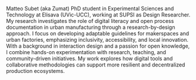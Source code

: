 Matteo Subet (aka Zumat)
PhD student in Experimental Sciences and Technology at Elisava (UVic-UCC), working at SUPSI as Design Researcher. My research investigates the role of digital literacy and open process documentation in urban manufacturing through a research-by-design approach. I focus on developing adaptable guidelines for makerspaces and urban factories, emphasizing inclusivity, accessibility, and local innovation. With a background in interaction design and a passion for open knowledge, I combine hands-on experimentation with research, teaching, and community-driven initiatives. My work explores how digital tools and collaborative methodologies can support more resilient and decentralized production ecosystems.
